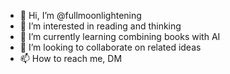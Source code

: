 - 👋 Hi, I’m @fullmoonlightening
- 👀 I’m interested in reading and thinking
- 🌱 I’m currently learning combining books with AI
- 💞️ I’m looking to collaborate on related ideas
- 📫 How to reach me, DM
